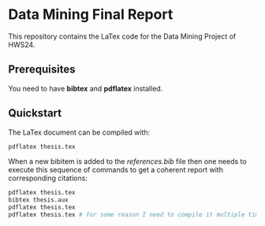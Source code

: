 # Data Mining Final Report

This repository contains the LaTex code for the Data Mining Project of HWS24.

## Prerequisites

You need to have **bibtex** and **pdflatex** installed.

## Quickstart

The LaTex document can be compiled with:

```bash
pdflatex thesis.tex
```

When a new bibitem is added to the *references.bib* file then one needs to execute this sequence of commands to get a coherent report with corresponding citations:

```bash
pdflatex thesis.tex
bibtex thesis.aux
pdflatex thesis.tex
pdflatex thesis.tex # for some reason I need to compile it multiple times like this, but this does not need to be the case for you 
```